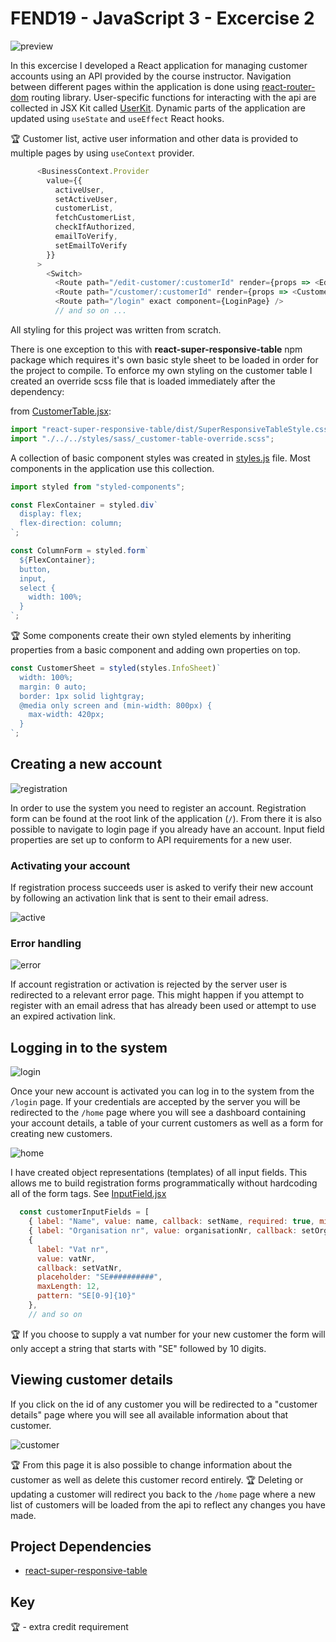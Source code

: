 # FEND19 - JavaScript 3 - Excercise 2

![preview](readme/js3-ex2-home2.png)

In this excercise I developed a React application for managing customer accounts using an API provided by the course instructor.
Navigation between different pages within the application is done using [react-router-dom](https://reactrouter.com/) routing library.
User-specific functions for interacting with the api are collected in JSX Kit called [UserKit](src/data/UserKit.js). Dynamic parts of the application are updated using `useState` and `useEffect` React hooks.

:trophy: Customer list, active user information and other data is provided to multiple pages by using `useContext` provider.

```js
      <BusinessContext.Provider
        value={{
          activeUser,
          setActiveUser,
          customerList,
          fetchCustomerList,
          checkIfAuthorized,
          emailToVerify,
          setEmailToVerify
        }}
      >
        <Switch>
          <Route path="/edit-customer/:customerId" render={props => <EditCustomerPage {...props} />} />
          <Route path="/customer/:customerId" render={props => <CustomerDetailsPage {...props} />} />
          <Route path="/login" exact component={LoginPage} />
          // and so on ...
```

All styling for this project was written from scratch.

There is one exception to this with **react-super-responsive-table** npm package which requires it's own basic style sheet to be loaded in order for the project to compile. To enforce my own styling on the customer table I created an override scss file that is loaded immediately after the dependency:

from [CustomerTable.jsx](https://github.com/Dmitrijv/fend19-js3-ex2/blob/4d2d2d71509294881a348d4e472f06200eecc32f/src/components/customer/CustomerTable.jsx#L8):

```js
import "react-super-responsive-table/dist/SuperResponsiveTableStyle.css";
import "./../../styles/sass/_customer-table-override.scss";
```

A collection of basic component styles was created in [styles.js](src/styles/js/styles.js) file. Most components in the application use this collection.

```js
import styled from "styled-components";

const FlexContainer = styled.div`
  display: flex;
  flex-direction: column;
`;

const ColumnForm = styled.form`
  ${FlexContainer};
  button,
  input,
  select {
    width: 100%;
  }
`;
```

:trophy: Some components create their own styled elements by inheriting properties from a basic component and adding own properties on top.

```js
const CustomerSheet = styled(styles.InfoSheet)`
  width: 100%;
  margin: 0 auto;
  border: 1px solid lightgray;
  @media only screen and (min-width: 800px) {
    max-width: 420px;
  }
`;
```

## Creating a new account

![registration](readme/registration.png)

In order to use the system you need to register an account. Registration form can be found at the root link of the application (`/`). From there it is also possible to navigate to login page if you already have an account. Input field properties are set up to conform to API requirements for a new user.

### Activating your account

If registration process succeeds user is asked to verify their new account by following an activation link that is sent to their email adress.

![active](readme/active.png)

### Error handling

![error](readme/error.png)

If account registration or activation is rejected by the server user is redirected to a relevant error page. This might happen if you attempt to register with an email adress that has already been used or attempt to use an expired activation link.

## Logging in to the system

![login](readme/login.png)

Once your new account is activated you can log in to the system from the `/login` page. If your credentials are accepted by the server you will be redirected to the `/home` page where you will see a dashboard containing your account details, a table of your current customers as well as a form for creating new customers.

![home](readme/home.png)

I have created object representations (templates) of all input fields. This allows me to build registration forms programmatically without hardcoding all of the form tags. See [InputField.jsx](src/components/InputField.jsx)

```js
  const customerInputFields = [
    { label: "Name", value: name, callback: setName, required: true, minLength: 1, maxLength: 50 },
    { label: "Organisation nr", value: organisationNr, callback: setOrganisationNr, maxLength: 30 },
    {
      label: "Vat nr",
      value: vatNr,
      callback: setVatNr,
      placeholder: "SE##########",
      maxLength: 12,
      pattern: "SE[0-9]{10}"
    },
    // and so on
```

:trophy: If you choose to supply a vat number for your new customer the form will only accept a string that starts with "SE" followed by 10 digits.

## Viewing customer details

If you click on the id of any customer you will be redirected to a "customer details" page where you will see all available information about that customer.

![customer](readme/customer.png)

:trophy: From this page it is also possible to change information about the customer as well as delete this customer record entirely.
:trophy: Deleting or updating a customer will redirect you back to the `/home` page where a new list of customers will be loaded from the api to reflect any changes you have made.

## Project Dependencies

- [react-super-responsive-table](https://www.npmjs.com/package/react-super-responsive-table)

## Key

:trophy: - extra credit requirement
